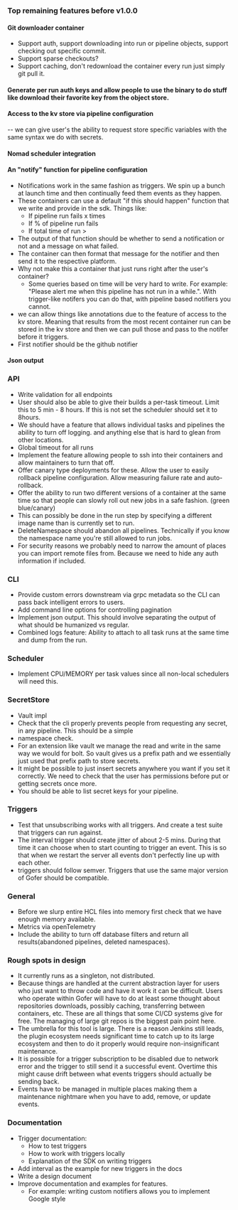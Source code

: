 ### Top remaining features before v1.0.0

#### Git downloader container

- Support auth, support downloading into run or pipeline objects, support checking out specific commit.
- Support sparse checkouts?
- Support caching, don't redownload the container every run just simply git pull it.

#### Generate per run auth keys and allow people to use the binary to do stuff like download their favorite key from the object store.

#### Access to the kv store via pipeline configuration

-- we can give user's the ability to request store specific variables with the same syntax we do with secrets.

#### Nomad scheduler integration

#### An "notify" function for pipeline configuration

- Notifications work in the same fashion as triggers. We spin up a bunch at launch time and then continually feed them
  events as they happen.
- These containers can use a default "if this should happen" function that we write and provide in the sdk. Things like:
  - If pipeline run fails x times
  - If % of pipeline run fails
  - If total time of run > <duration>
- The output of that function should be whether to send a notification or not and a message on what failed.
- The container can then format that message for the notifier and then send it to the respective platform.
- Why not make this a container that just runs right after the user's container?
  - Some queries based on time will be very hard to write. For example: "Please alert me when this pipeline has not run
    in a while.". With trigger-like notifers you can do that, with pipeline based notifiers you cannot.
- we can allow things like annotations due to the feature of access to the kv store. Meaning that results from the most
  recent container run can be stored in the kv store and then we can pull those and pass to the notifer before it triggers.
- First notifier should be the github notifier

#### Json output

### API

- Write validation for all endpoints
- User should also be able to give their builds a per-task timeout. Limit this to 5 min - 8 hours. If this is not set the scheduler should set it to 8hours.
- We should have a feature that allows individual tasks and pipelines the ability to turn off logging.
  and anything else that is hard to glean from other locations.
- Global timeout for all runs
- Implement the feature allowing people to ssh into their containers and allow maintainers to turn that off.
- Offer canary type deployments for these. Allow the user to easily rollback pipeline configuration. Allow measuring failure rate and auto-rollback.
- Offer the ability to run two different versions of a container at the same time so that people can slowly roll out new jobs in a safe fashion. (green blue/canary)
- This can possibly be done in the run step by specifying a different image name than is currently set to run.
- DeleteNamespace should abandon all pipelines. Technically if you know the namespace name you're still allowed to run jobs.
- For security reasons we probably need to narrow the amount of places you can import remote files from. Because we need to hide any auth information if included.

### CLI

- Provide custom errors downstream via grpc metadata so the CLI can pass back intelligent errors to users.
- Add command line options for controlling pagination
- Implement json output. This should involve separating the output of what should be humanized vs regular.
- Combined logs feature: Ability to attach to all task runs at the same time and dump from the run.

### Scheduler

- Implement CPU/MEMORY per task values since all non-local schedulers will need this.

### SecretStore

- Vault impl
- Check that the cli properly prevents people from requesting any secret, in any pipeline. This should be a simple
- namespace check.
- For an extension like vault we manage the read and write in the same way we would for bolt. So vault gives us a prefix
  path and we essentially just used that prefix path to store secrets.
- It might be possible to just insert secrets anywhere you want if you set it correctly. We need to check that
  the user has permissions before put or getting secrets once more.
- You should be able to list secret keys for your pipeline.

### Triggers

- Test that unsubscribing works with all triggers. And create a test suite that triggers can run against.
- The interval trigger should create jitter of about 2-5 mins. During that time it can choose when to start counting to trigger an event. This is so that when we restart the server all events don't perfectly line up with each other.
- triggers should follow semver. Triggers that use the same major version of Gofer should be compatible.

### General

- Before we slurp entire HCL files into memory first check that we have enough memory available.
- Metrics via openTelemetry
- Include the ability to turn off database filters and return all results(abandoned pipelines, deleted namespaces).

### Rough spots in design

- It currently runs as a singleton, not distributed.
- Because things are handled at the current abstraction layer for users who just want to throw code and have it work it can be difficult. Users who operate within Gofer will have to do at least some thought about repositories downloads, possibly caching, transferring between containers, etc. These are all things that some CI/CD systems give for free. The managing of large git repos is the biggest pain point here.
- The umbrella for this tool is large. There is a reason Jenkins still leads, the plugin ecosystem needs significant time to catch up to its large ecosystem and then to do it properly would require non-insignificant maintenance.
- It is possible for a trigger subscription to be disabled due to network error and the trigger to still send it a successful event.
  Overtime this might cause drift between what events triggers should actually be sending back.
- Events have to be managed in multiple places making them a maintenance nightmare when you have to add, remove, or update events.

### Documentation

- Trigger documentation:
  - How to test triggers
  - How to work with triggers locally
  - Explanation of the SDK on writing triggers
- Add interval as the example for new triggers in the docs
- Write a design document
- Improve documentation and examples for features.
  - For example: writing custom notifiers allows you to implement Google style
